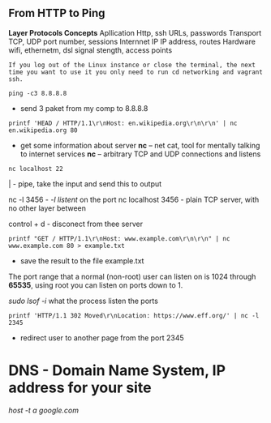 ## From HTTP to Ping

**Layer 			Protocols 			Concepts**
Apllication 	Http, ssh			URLs, passwords
Transport 		TCP, UDP			port number, sessions
Internnet		IP					IP address, routes
Hardware		wifi, ethernetm, dsl	signal stength, access points

```
If you log out of the Linux instance or close the terminal, the next time you want to use it you only need to run cd networking and vagrant ssh.
```

```
ping -c3 8.8.8.8
```
- send 3 paket from my comp to 8.8.8.8

```
printf 'HEAD / HTTP/1.1\r\nHost: en.wikipedia.org\r\n\r\n' | nc en.wikipedia.org 80
``` 
- get some information about server
**nc** – net cat, tool for mentally talking to internet services
**nc** – arbitrary TCP and UDP connections and listens
```
nc localhost 22
```
| - pipe, take the input and send this to output 

nc -l 3456 - *-l listent* on the port
nc localhost 3456 - plain TCP server, with no other layer between 

control + d - disconect from thee server 

```
printf "GET / HTTP/1.1\r\nHost: www.example.com\r\n\r\n" | nc www.example.com 80 > example.txt
```
- save the result to the file example.txt

The port range that a normal (non-root) user can listen on is 1024 through **65535**, using root you can listen on ports down to 1.

 *sudo lsof -i* what the process listen the ports 

```
printf 'HTTP/1.1 302 Moved\r\nLocation: https://www.eff.org/' | nc -l 2345
```
- redirect user to another page from the port 2345

# DNS - Domain Name System, IP address for your site
*host -t a google.com*


